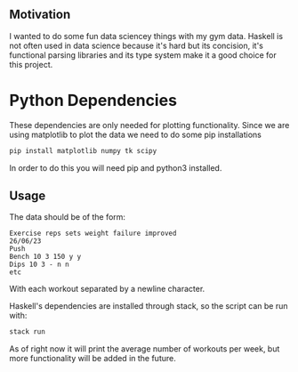 ## Motivation
I wanted to do some fun data sciencey things with my gym data. Haskell is not often used in data science because it's hard but its concision, it's functional parsing libraries and its type system make it a good choice for this project. 

# Python Dependencies
These dependencies are only needed for plotting functionality.
Since we are using matplotlib to plot the data we need to do some pip installations
```bash
pip install matplotlib numpy tk scipy
```
In order to do this you will need pip and python3 installed.

## Usage
The data should be of the form:
```
Exercise reps sets weight failure improved
26/06/23
Push
Bench 10 3 150 y y
Dips 10 3 - n n
etc
```
With each workout separated by a newline character.

Haskell's dependencies are installed through stack, so the script can be run with: 
```bash
stack run
```
As of right now it will print the average number of workouts per week, but more functionality will be added in the future.

